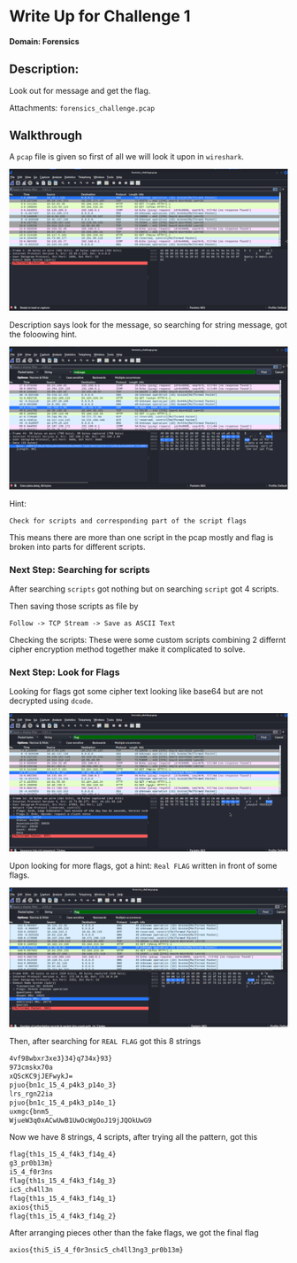 # Write Up for Challenge 1

#### Domain: Forensics
## Description:

Look out for message and get the flag.

Attachments:  ```forensics_challenge.pcap```

## Walkthrough

A ```pcap``` file is given so first of all we will look it upon in ```wireshark```.

![alt text](ss-1.png)

Description says look for the message, so searching for string message, got the foloowing hint.

![alt text](ss-2.png)

Hint:

```
Check for scripts and corresponding part of the script flags
```

This means there are more than one script in the pcap mostly and flag is broken into parts for different scripts.

### Next Step: Searching for scripts

After searching ```scripts``` got nothing but on searching ```script``` got 4 scripts.

Then saving those scripts as file by 
```
Follow -> TCP Stream -> Save as ASCII Text
```

Checking the scripts: 
These were some custom scripts combining 2 differnt cipher encryption method together make it complicated to solve.

### Next Step: Look for Flags

Looking for flags got some cipher text looking like base64 but are not decrypted using ```dcode```.

![alt text](ss-3.png)

Upon looking for more flags, got a hint: ```Real FLAG``` written in front of some flags.

![alt text](ss-4.png)

Then, after searching for ```REAL FLAG``` got this 8 strings 

```
4vf98wbxr3xe3}34}q734x}93}
973cmskx70a
xQScKC9jJEFwykJ=
pjuo{bn1c_15_4_p4k3_p14o_3}
lrs_rgn22ia
pjuo{bn1c_15_4_p4k3_p14o_1}
uxmgc{bnm5_
WjueW3q0xACwUwB1UwOcWgOoJ19jJQOkUwG9
```

Now we have 8 strings, 4 scripts, after trying all the pattern, got this

```
flag{th1s_15_4_f4k3_f14g_4}
g3_pr0b13m}
i5_4_f0r3ns
flag{th1s_15_4_f4k3_f14g_3}
ic5_ch4ll3n
flag{th1s_15_4_f4k3_f14g_1}
axios{thi5_
flag{th1s_15_4_f4k3_f14g_2}
```
After arranging pieces other than the fake flags, we got the final flag

```
axios{thi5_i5_4_f0r3nsic5_ch4ll3ng3_pr0b13m}
```